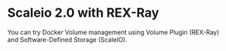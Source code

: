 # Scaleio 2.0 with REX-Ray

You can try Docker Volume management using Volume Plugin (REX-Ray) and Software-Defined Storage (ScaleIO).
